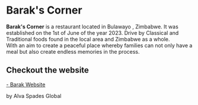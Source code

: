 
<h1>Barak's Corner</h1>


<p> 
<b>Barak's Corner</b> is a restaurant located in Bulawayo , Zimbabwe. It was established on the 1st of June of the year 2023. Drive by Classical and Traditional foods found in the local area and Zimbabwe as a whole.
<br/>
With an aim to create a peaceful place whereby families can not only have a meal but also create endless memories in the process.
</p>

## Checkout the website

<a href="https://barakofficial.netlify.app"> - Barak Website </a>

by Alva Spades Global

